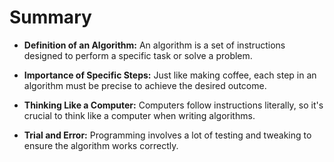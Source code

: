 # Summary

-   **Definition of an Algorithm:** An algorithm is a set of instructions designed to perform a specific task or solve a problem.

-   **Importance of Specific Steps:** Just like making coffee, each step in an algorithm must be precise to achieve the desired outcome.

-   **Thinking Like a Computer:** Computers follow instructions literally, so it's crucial to think like a computer when writing algorithms.

-   **Trial and Error:** Programming involves a lot of testing and tweaking to ensure the algorithm works correctly.

